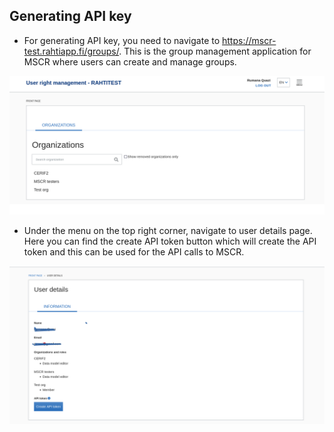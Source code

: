 ## Generating API key

- For generating API key, you need to navigate to https://mscr-test.rahtiapp.fi/groups/. This is the group management application for MSCR where users can create and manage groups. 

![Alt text](../assets/group_management.png)

- Under the menu on the top right corner, navigate to user details page. Here you can find the create API token button which will create the API token and this can be used for the API calls to MSCR.

![Alt text](../assets/api_token.png)
